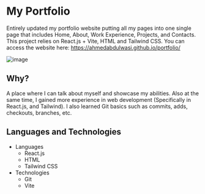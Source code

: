 # My Portfolio
Entirely updated my portfolio website putting all my pages into one single page that includes Home, About, Work Experience, Projects, and Contacts. This project relies on React.js + Vite, HTML and Tailwind CSS. You can access the website here: https://ahmedabdulwasi.github.io/portfolio/

![image](https://github.com/user-attachments/assets/0be53fe8-4452-4ef9-8351-bff6c5e66e62)



## Why?
A place where I can talk about myself and showcase my abilities. Also at the same time, I gained more experience in web development (Specifically in React.js, and Tailwind). I also learned Git basics such as commits, adds, checkouts, branches, etc.


## Languages and Technologies
- Languages
  - React.js
  - HTML
  - Tailwind CSS
- Technologies
  - Git
  - Vite

